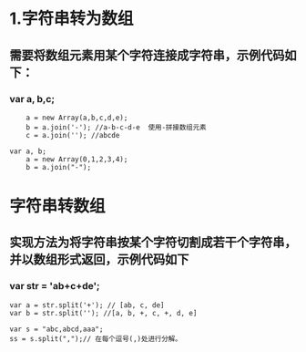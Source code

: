 # 1.字符串转为数组
## 需要将数组元素用某个字符连接成字符串，示例代码如下：
### var a, b,c; 
        a = new Array(a,b,c,d,e); 
        b = a.join('-'); //a-b-c-d-e  使用-拼接数组元素
        c = a.join(''); //abcde
        
    var a, b;
        a = new Array(0,1,2,3,4);
        b = a.join("-");
# 字符串转数组
## 实现方法为将字符串按某个字符切割成若干个字符串，并以数组形式返回，示例代码如下
### var str = 'ab+c+de';
    var a = str.split('+'); // [ab, c, de]
    var b = str.split(''); //[a, b, +, c, +, d, e]
    
    var s = "abc,abcd,aaa";
    ss = s.split(",");// 在每个逗号(,)处进行分解。

